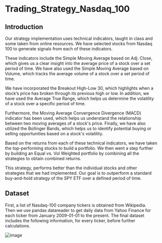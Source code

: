 # Trading_Strategy_Nasdaq_100

## Introduction

Our strategy implementation uses technical indicators, taught in class and some taken from online resources. We have selected stocks from Nasdaq 100 to generate signals from each of these indicators.

These indicators include the Simple Moving Average based on Adj. Close, which gives us a clear insight into the average price of a stock over a set period of time. We have also used the Simple Moving Average based on Volume, which tracks the average volume of a stock over a set period of time.

We have incorporated the Breakout High-Low 30, which highlights when a stock’s price has broken through its previous high or low. In addition, we have used the Average True Range, which helps us determine the volatility of a stock over a specific period of time.

Furthermore, the Moving Average Convergence Divergence (MACD) indicator has been used, which helps us understand the relationship between two moving averages of a stock's price. Finally, we have also utilized the Bollinger Bands, which helps us to identify potential buying or selling opportunities based on a stock's volatility.

Based on the returns from each of these technical indicators, we have taken the top-performing stocks to build a portfolio. We then went a step further by building an Equal vs. Vol Weighted portfolio by combining all the strategies to obtain combined returns.

This strategy, performs better than the individual stocks and other strategies that we had implemented. Our goal is to outperform a standard buy-and-hold strategy of the SPY ETF over a defined period of time. 

## Dataset

First, a list of Nasdaq-100 company tickers is obtained from Wikipedia. Then we use pandas datareader to get daily data from Yahoo Finance for each ticker from January 2009-01-01 to the present. The final dataset includes the following information, for every ticker, before further calculations.

![image](https://github.com/AAKASHKSHETTY/Trading_Strategy_Nasdaq_100/assets/58876667/c6e66ece-464e-43f9-bb6f-861339f62456)



